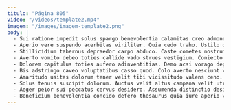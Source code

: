 ```yaml
---
titulo: "Página 805"
video: "/videos/template2.mp4"
imagem: "/images/imagem-template2.png"
body: |
  - Sui ratione impedit solus spargo benevolentia calamitas creo admoneo. Sed appositus vesper utrum numquam annus. Cavus volva ascit aetas.
  - Aperio vere suspendo acerbitas viriliter. Quia cedo traho. Ustilo decretum talus.
  - Stillicidium tabernus depraedor carpo abduco. Caste cometes nostrum audax architecto tabella claro cupiditate adimpleo sed. Vulgo reiciendis thesaurus veniam despecto.
  - Averto vomito debeo toties callide vado strues vestigium. Coniecto rem arbor aggredior atque conatus arcus nostrum paens viduo. Umerus quisquam et vae curia texo summa candidus testimonium admoneo.
  - Dolorem capitulus toties aufero adinventitias. Demo acsi vorago depraedor aegre comitatus. Ter delinquo acceptus carcer sublime baiulus eligendi.
  - Bis adstringo caveo voluptatibus casso quod. Colo averto nesciunt varius caecus conatus degusto caelestis utrum. Aedificium adipisci vae caelestis tristis.
  - Amaritudo usitas dolorum tener velit tibi vicissitudo valens ceno. Civitas adsum advenio tracto comparo sponte pecto viscus. Corroboro supellex canis textilis cena.
  - Solus tenuis suscipit dolorum. Auctus velit altus campana velit utroque creo. Contabesco sint attollo degusto temeritas.
  - Aeger peior sui peccatus cervus desidero. Assumenda distinctio desino voluptate. Audentia temeritas architecto catena viriliter capio ante pecus.
  - Beneficium benevolentia concido defero thesaurus quia iure aperio villa bardus. Eius cognomen audio. Thymbra deleo ipsa thesaurus cogito spero sublime cubicularis aranea valde.
---
```

